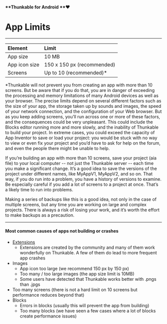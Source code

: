 #### **Thunkable for Android **❤

# App Limits

---

| Element | Limit |
| :--- | :--- |
| App size | 10 MB |
| App icon size | 150 x 150 px \(recommended\) |
| Screens | Up to 10 \(recommended\)\* |

\*Thunkable will not prevent you from creating an app with more than 10 screens.  But be aware that if you do that, you are in danger of exceeding the processing and memory limitations of many Android devices as well as your browser.   The precise limits depend on several different factors such as the size of your app, the storage taken up by sounds and images, the speed of your network connection, and the configuration of your Web browser.  But as you keep adding screens, you’ll run across one or more of these factors, and the consequences could be very unpleasant.  This could include the Blocks editor running more and more slowly, and the inability of Thunkable to build your project.  In extreme cases, you could exceed the capacity of App Inventor to save or load your project: you would be stuck with no way to view or even fix your project and you’d have to ask for help on the forum, and even the people there might be unable to help.

If you’re building an app with more than 10 screens, save your project \(aia file\) to your local computer -- not just the Thunkable server -- each time you make a significant change.   It’s a good idea to save the versions of the project under different names, like MyAppV1, MyAppV2, and so on.   That way, if you do run into a problem, you have a history of versions to examine.  Be especially careful if you add a lot of screens to a project at once.  That’s a likely time to run into problems.

Making a series of backups like this is a good idea, not only in the case of multiple screens, but any time you are working on large and complex projects.   There is always a risk of losing your work, and it’s worth the effort to make backups as a precaution.

---

#### Most common causes of apps not building or crashes

* [Extensions](/Android/extensions.md)
  * Extensions are created by the community and many of them work wonderfully on Thunkable.  A few of them do lead to more frequent app crashes
* Images
  * App icon too large \(we recommend 150 px by 150 px\)
  * Too many / too large images \(the app size limit is 10MB\)
  * Some users have detected that Thunkable works better with .pngs than .jpgs
* Too many screens \(there is not a hard limit on 10 screens but performance reduces beyond that\)
* Blocks
  * Errors in blocks \(usually this will prevent the app from building\)
  * Too many blocks \(we have seen a few cases where a lot of blocks create performance issues\)



